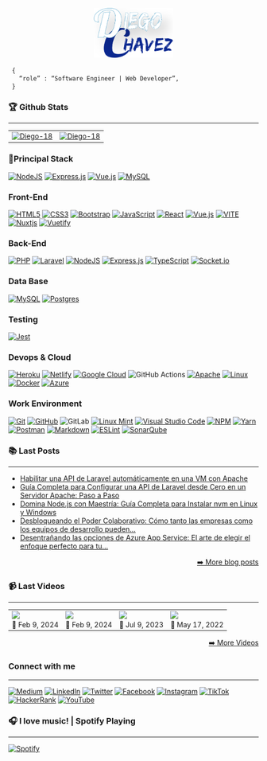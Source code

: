 <p align="center">
    <a href="https://diegochavez-dc.com" target="_blank">
        <img src="img/logos/DC.jpg" with="100" height="100">
    </a>
</p>

```shell
 {
   “role” : “Software Engineer | Web Developer”,
 }
```

### 🏆 Github Stats

---

<table>
  <tr>
    <td valign="top">
        <a href="https://github.com/ryo-ma/github-profile-trophy">
            <img src="https://github-profile-trophy.vercel.app/?username=Diego-18&show_icons=true&count_private=true" alt="Diego-18" />
        </a>
    </td>
    <td valign="top">
        <a href="https://github.com/ryo-ma/github-profile-trophy">
            <img src="https://github-readme-stats.vercel.app/api/top-langs?username=Diego-18&show_icons=true&locale=en&count_private=true" alt="Diego-18" />
        </a>
    </td>
  </tr>
</table>

<!-- <p align="center">
    <a href="https://github.com/ryo-ma/github-profile-trophy">
        <img src="https://github-profile-trophy.vercel.app/?username=Diego-18&show_icons=true&count_private=true" alt="Diego-18" />
        <img src="https://github-readme-stats.vercel.app/api/top-langs?username=Diego-18&show_icons=true&locale=en&count_private=true" alt="Diego-18" />
    </a>
</p> -->

### 🎯​Principal Stack

[![NodeJS](https://img.shields.io/badge/node.js-6DA55F?style=for-the-badge&logo=node.js&logoColor=white)][node]
[![Express.js](https://img.shields.io/badge/express.js-%23404d59.svg?style=for-the-badge&logo=express&logoColor=%2361DAFB)][express]
[![Vue.js](https://img.shields.io/badge/vuejs-%2335495e.svg?style=for-the-badge&logo=vuedotjs&logoColor=%234FC08D)][vue]
[![MySQL](https://img.shields.io/badge/mysql-%2300f.svg?style=for-the-badge&logo=mysql&logoColor=white)][mysql]

### Front-End

[![HTML5](https://img.shields.io/badge/html5-%23E34F26.svg?style=for-the-badge&logo=html5&logoColor=white)][html5]
[![CSS3](https://img.shields.io/badge/css3-%231572B6.svg?style=for-the-badge&logo=css3&logoColor=white)][css3]
[![Bootstrap](https://img.shields.io/badge/bootstrap-%23563D7C.svg?style=for-the-badge&logo=bootstrap&logoColor=white)][bootstrap]
[![JavaScript](https://img.shields.io/badge/javascript-%23323330.svg?style=for-the-badge&logo=javascript&logoColor=%23F7DF1E)][javascript]
[![React](https://img.shields.io/badge/react-%2320232a.svg?style=for-the-badge&logo=react&logoColor=%2361DAFB)][react]
[![Vue.js](https://img.shields.io/badge/vuejs-%2335495e.svg?style=for-the-badge&logo=vuedotjs&logoColor=%234FC08D)][vue]
[![VITE](https://img.shields.io/badge/vite-%23646CFF.svg?style=for-the-badge&logo=vite&logoColor=%23FFF)][vite]
[![Nuxtjs](https://img.shields.io/badge/Nuxt-002E3B?style=for-the-badge&logo=nuxtdotjs&logoColor=#00DC82)][nuxt]
[![Vuetify](https://img.shields.io/badge/Vuetify-1867C0?style=for-the-badge&logo=vuetify&logoColor=AEDDFF)][vuetify]

### Back-End

[![PHP](https://img.shields.io/badge/php-%23777BB4.svg?style=for-the-badge&logo=php&logoColor=white)][php]
[![Laravel](https://img.shields.io/badge/laravel-%23FF2D20.svg?style=for-the-badge&logo=laravel&logoColor=white)][laravel]
[![NodeJS](https://img.shields.io/badge/node.js-6DA55F?style=for-the-badge&logo=node.js&logoColor=white)][node]
[![Express.js](https://img.shields.io/badge/express.js-%23404d59.svg?style=for-the-badge&logo=express&logoColor=%2361DAFB)][express]
[![TypeScript](https://img.shields.io/badge/typescript-%23007ACC.svg?style=for-the-badge&logo=typescript&logoColor=white)][typescript]
[![Socket.io](https://img.shields.io/badge/Socket.io-black?style=for-the-badge&logo=socket.io&badgeColor=010101)][socket]

### Data Base

[![MySQL](https://img.shields.io/badge/mysql-%2300f.svg?style=for-the-badge&logo=mysql&logoColor=white)][mysql]
[![Postgres](https://img.shields.io/badge/postgres-%23316192.svg?style=for-the-badge&logo=postgresql&logoColor=white)][postgres]

### Testing

[![Jest](https://img.shields.io/badge/-jest-%23C21325?style=for-the-badge&logo=jest&logoColor=white)][jest]

### Devops & Cloud

[![Heroku](https://img.shields.io/badge/heroku-%23430098.svg?style=for-the-badge&logo=heroku&logoColor=white)][heroku]
[![Netlify](https://img.shields.io/badge/netlify-%23000000.svg?style=for-the-badge&logo=netlify&logoColor=#00C7B7)][netlify]
[![Google Cloud](https://img.shields.io/badge/GoogleCloud-%234285F4.svg?style=for-the-badge&logo=google-cloud&logoColor=white)][google_cloud]
![GitHub Actions](https://img.shields.io/badge/github%20actions-%232671E5.svg?style=for-the-badge&logo=githubactions&logoColor=white)
[![Apache](https://img.shields.io/badge/apache-%23D42029.svg?style=for-the-badge&logo=apache&logoColor=white)][apache]
[![Linux](https://img.shields.io/badge/Linux-FCC624?style=for-the-badge&logo=linux&logoColor=black)][linux]
[![Docker](https://img.shields.io/badge/docker-%230db7ed.svg?style=for-the-badge&logo=docker&logoColor=white)][Docker]
[![Azure](https://img.shields.io/badge/azure-%230072C6.svg?style=for-the-badge&logo=microsoftazure&logoColor=white)][Azure]

### Work Environment

[![Git](https://img.shields.io/badge/git-%23F05033.svg?style=for-the-badge&logo=git&logoColor=white)][git]
[![GitHub](https://img.shields.io/badge/github-%23121011.svg?style=for-the-badge&logo=github&logoColor=white)][github]
![GitLab](https://img.shields.io/badge/gitlab-%23181717.svg?style=for-the-badge&logo=gitlab&logoColor=white)
[![Linux Mint](https://img.shields.io/badge/Linux%20Mint-87CF3E?style=for-the-badge&logo=Linux%20Mint&logoColor=white)][linuxmint]
[![Visual Studio Code](https://img.shields.io/badge/Visual%20Studio%20Code-0078d7.svg?style=for-the-badge&logo=visual-studio-code&logoColor=white)][vscode]
[![NPM](https://img.shields.io/badge/NPM-%23000000.svg?style=for-the-badge&logo=npm&logoColor=white)][npm]
[![Yarn](https://img.shields.io/badge/yarn-%232C8EBB.svg?style=for-the-badge&logo=yarn&logoColor=white)][yarn]
[![Postman](https://img.shields.io/badge/Postman-FF6C37?style=for-the-badge&logo=postman&logoColor=white)][postman]
[![Markdown](https://img.shields.io/badge/markdown-%23000000.svg?style=for-the-badge&logo=markdown&logoColor=white)][markdown]
[![ESLint](https://img.shields.io/badge/ESLint-4B3263?style=for-the-badge&logo=eslint&logoColor=white)][eslint]
[![SonarQube](https://img.shields.io/badge/SonarQube-black?style=for-the-badge&logo=sonarqube&logoColor=4E9BCD)][sonarqube]

### 📚​ Last Posts

---

<!-- BLOG-POST-LIST:START -->
- [Habilitar una API de Laravel automáticamente en una VM  con Apache](https://diegochavez-dc.medium.com/habilitar-una-api-de-laravel-autom%C3%A1ticamente-en-una-vm-con-apache-bf74a18748d7?source=rss-76dafd37da4d------2)
- [Guía Completa para Configurar una API de Laravel desde Cero en un Servidor Apache: Paso a Paso](https://diegochavez-dc.medium.com/gu%C3%ADa-completa-para-configurar-una-api-de-laravel-desde-cero-en-un-servidor-apache-paso-a-paso-60298e89b8e5?source=rss-76dafd37da4d------2)
- [Domina Node.js con Maestría: Guía Completa para Instalar nvm en Linux y Windows](https://diegochavez-dc.medium.com/domina-node-js-con-maestr%C3%ADa-gu%C3%ADa-completa-para-instalar-nvm-en-linux-y-windows-f0d476c382f8?source=rss-76dafd37da4d------2)
- [Desbloqueando el Poder Colaborativo: Cómo tanto las empresas como los equipos de desarrollo pueden…](https://diegochavez-dc.medium.com/desbloqueando-el-poder-colaborativo-c%C3%B3mo-tanto-las-empresas-como-los-equipos-de-desarrollo-pueden-dc4874f7d402?source=rss-76dafd37da4d------2)
- [Desentrañando las opciones de Azure App Service: El arte de elegir el enfoque perfecto para tu…](https://diegochavez-dc.medium.com/desentra%C3%B1ando-las-opciones-de-azure-app-service-el-arte-de-elegir-el-enfoque-perfecto-para-tu-11a325a1eb10?source=rss-76dafd37da4d------2)
<!-- BLOG-POST-LIST:END -->

<p align="right"><a href="https://diegochavez-dc.medium.com">➡️ More blog posts</a></p>

### 📹​​ Last Videos

---

<table>
    <tr>
        <!-- YT:START --><td> <a href="https://www.youtube.com/watch?v=t8CEl7q4ImY"> <img src="https://i.ytimg.com/vi/t8CEl7q4ImY/mqdefault.jpg"> </a> <br/> 📅​ Feb 9, 2024 </td><td> <a href="https://www.youtube.com/watch?v=TauN2kRRSCA"> <img src="https://i.ytimg.com/vi/TauN2kRRSCA/mqdefault.jpg"> </a> <br/> 📅​ Feb 9, 2024 </td><td> <a href="https://www.youtube.com/watch?v=_2vYJZ-hGyA"> <img src="https://i.ytimg.com/vi/_2vYJZ-hGyA/mqdefault.jpg"> </a> <br/> 📅​ Jul 9, 2023 </td><td> <a href="https://www.youtube.com/watch?v=oh0fNhqq10s"> <img src="https://i.ytimg.com/vi/oh0fNhqq10s/mqdefault.jpg"> </a> <br/> 📅​ May 17, 2022 </td><!-- YT:END -->
    </tr>
</table>
<p align="right"><a href="https://www.youtube.com/channel/UCmEibejCVRl39zJyjsWlXdA">➡️ More Videos</a></p>

### Connect with me

---

[![Medium](https://img.shields.io/badge/Medium-12100E?style=for-the-badge&logo=medium&logoColor=white)][medium]
[![LinkedIn](https://img.shields.io/badge/linkedin-%230077B5.svg?style=for-the-badge&logo=lin[linkedin]kedin&logoColor=white)][linkedin]
[![Twitter](https://img.shields.io/badge/Twitter-%231DA1F2.svg?style=for-the-badge&logo=Twitter&logoColor=white)][twitter]
[![Facebook](https://img.shields.io/badge/Facebook-%231877F2.svg?style=for-the-badge&logo=Facebook&logoColor=white)][facebook]
[![Instagram](https://img.shields.io/badge/Instagram-%23E4405F.svg?style=for-the-badge&logo=Instagram&logoColor=white)][instagram]
[![TikTok](https://img.shields.io/badge/TikTok-%23000000.svg?style=for-the-badge&logo=TikTok&logoColor=white)][tiktok]
[![HackerRank](https://img.shields.io/badge/-Hackerrank-2EC866?style=for-the-badge&logo=HackerRank&logoColor=white)][hackerrank]
[![YouTube](https://img.shields.io/badge/YouTube-%23FF0000.svg?style=for-the-badge&logo=YouTube&logoColor=white)][youtube]

### 🎧​ I love music! | Spotify Playing

---

[![Spotify](https://spotify-now-playing-weld.vercel.app/api/spotify)]()

[medium]: https://diegochavez-dc.medium.com
[linkedin]: https://www.linkedin.com/in/diego-jose-chavez-chirinos-9a7034a6
[twitter]: https://twitter.com/diego_chavez_dc
[facebook]: https://www.facebook.com/d.j.c.c.20
[instagram]: https://www.instagram.com/diego.chavez.dc
[tiktok]: https://www.tiktok.com/@diego.chavez.dc
[hackerrank]: https://www.hackerrank.com/ingdiegochavez18
[youtube]: https://www.youtube.com/channel/UCmEibejCVRl39zJyjsWlXdA

<!--    Technologies     -->

[node]: https://nodejs.org/
[express]: https://expressjs.com/
[react]: https://reactjs.org/
[mysql]: https://www.mysql.com/
[html5]: https://www.w3schools.com/html/
[css3]: https://www.w3schools.com/css/
[bootstrap]: https://getbootstrap.com/
[javascript]: https://developer.mozilla.org/en-US/docs/Web/JavaScript
[vue]: https://vuejs.org/
[typescript]: https://www.typescriptlang.org/
[php]: https://www.php.net/
[laravel]: https://laravel.com/
[postgres]: https://www.postgresql.org/
[git]: https://git-scm.com/
[github]: https://github.com/
[linuxmint]: https://www.linuxmint.com/
[vscode]: https://code.visualstudio.com/
[npm]: https://www.npmjs.com/
[postman]: https://www.getpostman.com/
[yarn]: https://yarnpkg.com/
[heroku]: https://www.heroku.com/
[netlify]: https://www.netlify.com/
[vite]: https://vitejs.dev/
[nuxt]: https://nuxtjs.org/
[vuetify]: https://vuetifyjs.com/en/
[socket]: https://socket.io/
[jest]: https://jestjs.io/
[google_cloud]: https://cloud.google.com/
[apache]: https://httpd.apache.org/
[linux]: https://www.linux.org/
[markdown]: https://markdown.es/
[eslint]: https://eslint.org/
[sonarqube]: https://docs.sonarqube.org/
[Docker]: https://www.docker.com/
[Azure]: https://azure.microsoft.com/es-mx/explore/
